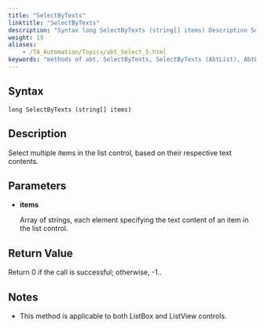 ```yaml
--- 
title: "SelectByTexts"
linktitle: "SelectByTexts"
description: "Syntax long SelectByTexts (string[] items) Description Select multiple items in the list control, based on their respective text contents. Parameters items Array of strings, each element specifying ..."
weight: 19
aliases: 
    - /TA_Automation/Topics/abt_Select_5.html
keywords: "methods of abt, SelectByTexts, SelectByTexts (AbtList), AbtList, selectbytexts, abtlist selectbytexts, select multiple items in list by contents, select more than one items in list based on values"
---
```


## Syntax

`long SelectByTexts (string[] items)`

## Description

Select multiple items in the list control, based on their respective text contents.

## Parameters

-   **items**

    Array of strings, each element specifying the text content of an item in the list control.


## Return Value

Return 0 if the call is successful; otherwise, -1..

## Notes

-   This method is applicable to both ListBox and ListView controls.




